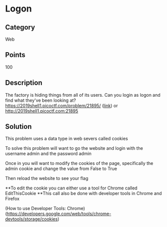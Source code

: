 # Logon

## Category
Web

## Points 
100

## Description
The factory is hiding things from all of its users. Can you login as logon and find what they've been looking at? https://2019shell1.picoctf.com/problem/21895/ ([link](https://2019shell1.picoctf.com/problem/21895/)) or http://2019shell1.picoctf.com:21895

## Solution
This problem uses a data type in web severs called cookies

To solve this problem will want to go the website and login with the username admin and the password admin

Once in you will want to modify the cookies of the page, specifically the admin cookie and change the value from False to True

Then reload the website to see your flag

**To edit the cookie you can either use a tool for Chrome called EditThisCookie 
**This call also be done with developer tools in Chrome and Firefox

(How to use Developer Tools: Chrome)(https://developers.google.com/web/tools/chrome-devtools/storage/cookies)


